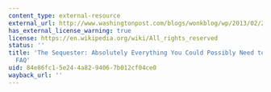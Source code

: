 ```yaml
---
content_type: external-resource
external_url: http://www.washingtonpost.com/blogs/wonkblog/wp/2013/02/20/the-sequester-absolutely-everything-you-could-possibly-need-to-know-in-one-faq/
has_external_license_warning: true
license: https://en.wikipedia.org/wiki/All_rights_reserved
status: ''
title: 'The Sequester: Absolutely Everything You Could Possibly Need to Know, in One
  FAQ'
uid: 84e86fc1-5e24-4a82-9406-7b012cf04ce0
wayback_url: ''
---
```

